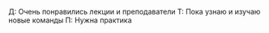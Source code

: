 Д: Очень понравились лекции и преподаватели 
Т: Пока узнаю и изучаю новые команды 
П: Нужна практика 